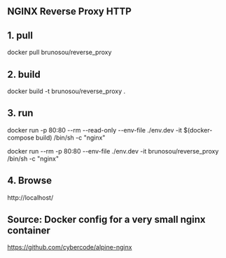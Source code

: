## NGINX Reverse Proxy HTTP

## 1. pull
docker pull brunosou/reverse_proxy

## 2. build
docker build -t brunosou/reverse_proxy .

## 3. run
docker run -p 80:80 --rm --read-only --env-file ./env.dev -it $(docker-compose build) /bin/sh -c "nginx"

docker run --rm -p 80:80 --env-file ./env.dev -it brunosou/reverse_proxy /bin/sh -c "nginx"

## 4. Browse
http://localhost/

## Source: Docker config for a very small nginx container
https://github.com/cybercode/alpine-nginx
